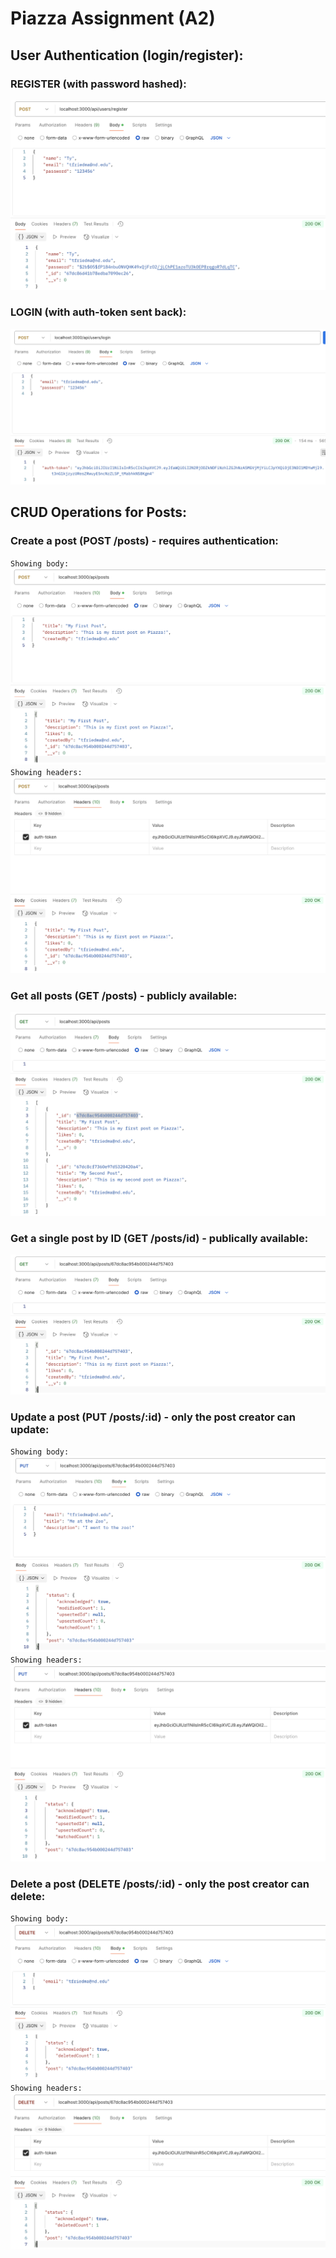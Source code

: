 # Piazza Assignment (A2)

## User Authentication (login/register):
### REGISTER (with password hashed):
![register success](register.png)


### LOGIN (with auth-token sent back):
![login success](login.png)


## CRUD Operations for Posts:
### Create a post (POST /posts) - requires authentication:
`Showing body:`
![create a post success - shows body](create_post1.png)
`Showing headers:`
![create a post success - shows headers](create_post2.png)


### Get all posts (GET /posts) - publicly available:
![get all posts success- public](get_posts.png)


### Get a single post by ID (GET /posts/id) - publically available:
![get single post success- public](get_post_id.png)


### Update a post (PUT /posts/:id) - only the post creator can update:
`Showing body:`
![update post success - shows body](update_post1.png)
`Showing headers:`
![update post success - shows headers](update_post2.png)


### Delete a post (DELETE /posts/:id) - only the post creator can delete:
`Showing body:`
![delete post success - shows body](delete_post1.png)
`Showing headers:`
![delete post success - shows headers](delete_post2.png)